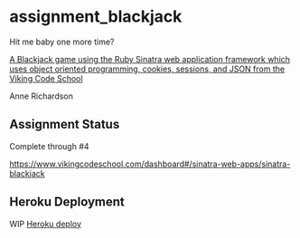# assignment_blackjack
Hit me baby one more time?

[A Blackjack game using the Ruby Sinatra web application framework which uses object oriented programming, cookies, sessions, and JSON from the Viking Code School](http://www.vikingcodeschool.com)

Anne Richardson

## Assignment Status

Complete through #4

https://www.vikingcodeschool.com/dashboard#/sinatra-web-apps/sinatra-blackjack

## Heroku Deployment

WIP [Heroku deploy](https://viking-sinatra-blackjack.herokuapp.com/)
